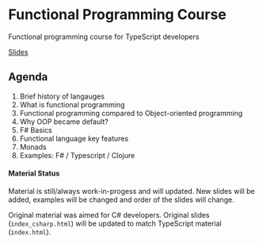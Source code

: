 # Functional Programming Course

Functional programming course for TypeScript developers

[Slides](https://ttu.github.io/functional-programming-course/)

## Agenda

1. Brief history of langauges
1. What is functional programming
1. Functional programming compared to Object-oriented programming
1. Why OOP became default?
1. F# Basics
1. Functional language key features
1. Monads
1. Examples: F# / Typescript / Clojure


####  Material Status

Material is still/always work-in-progess and will updated. New slides will be added, examples will be changed and order of the slides will change.

Original material was aimed for C# developers. Original slides (`index_csharp.html`) will be updated to match TypeScript material (`index.html`).

